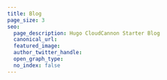 ```yaml
---
title: Blog
page_size: 3
seo:
  page_description: Hugo CloudCannon Starter Blog
  canonical_url: 
  featured_image: 
  author_twitter_handle: 
  open_graph_type:
  no_index: false
---
```

